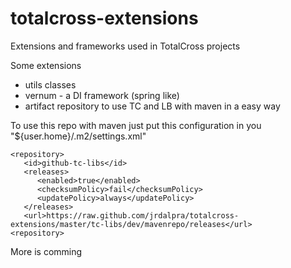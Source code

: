 totalcross-extensions
=====================

Extensions and frameworks used in TotalCross projects

Some extensions

- utils classes
- vernum - a DI framework (spring like)
- artifact repository to use TC and LB with maven in a easy way

To use this repo with maven just put this configuration in you "${user.home}/.m2/settings.xml"

    <repository>
  	   <id>github-tc-libs</id>
	   <releases>
  	      <enabled>true</enabled>
	      <checksumPolicy>fail</checksumPolicy>
	      <updatePolicy>always</updatePolicy>
	   </releases>
	   <url>https://raw.github.com/jrdalpra/totalcross-extensions/master/tc-libs/dev/mavenrepo/releases</url>
	<repository>


More is comming

